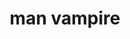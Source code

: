 ---
layout: smileys&emotion
title: man vampire
emoji: man_vampire
permalink: 🧛‍♂️.html
image: assets/img/3moji/man_vampire.png
---